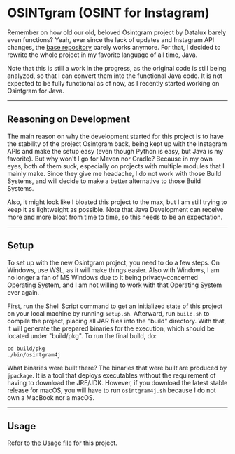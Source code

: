 # OSINTgram (OSINT for Instagram)

Remember on how old our old, beloved Osintgram project by Datalux barely even
functions? Yeah, ever since the lack of updates and Instagram API changes, the
[base repository](https://github.com/Datalux/Osintgram) barely works anymore. For that, I decided to rewrite the
whole project in my favorite language of all time, Java.

Note that this is still a work in the progress, as the original code is still
being analyzed, so that I can convert them into the functional Java code. It is
not expected to be fully functional as of now, as I recently started working on
Osintgram for Java.

---

## Reasoning on Development

The main reason on why the development started for this project is to have the
stability of the project Osintgram back, being kept up with the Instagram APIs and
make the setup easy (even though Python is easy, but Java is my favorite). But why
won't I go for Maven nor Gradle? Because in my own eyes, both of them suck,
especially on projects with multiple modules that I mainly make. Since they give me
headache, I do not work with those Build Systems, and will decide to make a better
alternative to those Build Systems.

Also, it might look like I bloated this project to the max, but I am still trying
to keep it as lightweight as possible. Note that Java Development can receive more
and more bloat from time to time, so this needs to be an expectation.

---

## Setup
To set up with the new Osintgram project, you need to do a few steps. On Windows,
use WSL, as it will make things easier. Also with Windows, I am no longer a fan of
MS Windows due to it being privacy-concerned Operating System, and I am not willing
to work with that Operating System ever again.

First, run the Shell Script command to get an initialized state of this project on
your local machine by running `setup.sh`. Afterward, run `build.sh` to compile the
project, placing all JAR files into the "build" directory. With that, it will
generate the prepared binaries for the execution, which should be located under 
"build/pkg". To run the final build, do:

```shell
cd build/pkg
./bin/osintgram4j
```

What binaries were built there? The binaries that were built are produced by
`jpackage`. It is a tool that deploys executables without the requirement of
having to download the JRE/JDK. However, if you download the latest stable release
for macOS, you will have to run `osintgram4j.sh` because I do not own a MacBook
nor a macOS.

---

## Usage
Refer to [the Usage file](USAGE.md) for this project.